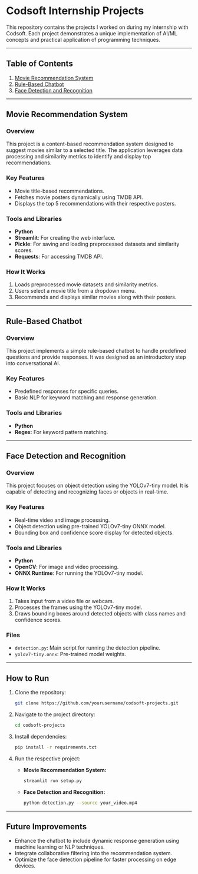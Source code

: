 # Codsoft Internship Projects

This repository contains the projects I worked on during my internship with Codsoft. Each project demonstrates a unique implementation of AI/ML concepts and practical application of programming techniques.

---

## Table of Contents
1. [Movie Recommendation System](#movie-recommendation-system)
2. [Rule-Based Chatbot](#rule-based-chatbot)
3. [Face Detection and Recognition](#face-detection-and-recognition)

---

## Movie Recommendation System
### Overview
This project is a content-based recommendation system designed to suggest movies similar to a selected title. The application leverages data processing and similarity metrics to identify and display top recommendations.

### Key Features
- Movie title-based recommendations.
- Fetches movie posters dynamically using TMDB API.
- Displays the top 5 recommendations with their respective posters.

### Tools and Libraries
- **Python**
- **Streamlit**: For creating the web interface.
- **Pickle**: For saving and loading preprocessed datasets and similarity scores.
- **Requests**: For accessing TMDB API.

### How It Works
1. Loads preprocessed movie datasets and similarity metrics.
2. Users select a movie title from a dropdown menu.
3. Recommends and displays similar movies along with their posters.

---

## Rule-Based Chatbot
### Overview
This project implements a simple rule-based chatbot to handle predefined questions and provide responses. It was designed as an introductory step into conversational AI.

### Key Features
- Predefined responses for specific queries.
- Basic NLP for keyword matching and response generation.

### Tools and Libraries
- **Python**
- **Regex**: For keyword pattern matching.

---

## Face Detection and Recognition
### Overview
This project focuses on object detection using the YOLOv7-tiny model. It is capable of detecting and recognizing faces or objects in real-time.

### Key Features
- Real-time video and image processing.
- Object detection using pre-trained YOLOv7-tiny ONNX model.
- Bounding box and confidence score display for detected objects.

### Tools and Libraries
- **Python**
- **OpenCV**: For image and video processing.
- **ONNX Runtime**: For running the YOLOv7-tiny model.

### How It Works
1. Takes input from a video file or webcam.
2. Processes the frames using the YOLOv7-tiny model.
3. Draws bounding boxes around detected objects with class names and confidence scores.

### Files
- `detection.py`: Main script for running the detection pipeline.
- `yolov7-tiny.onnx`: Pre-trained model weights.

---

## How to Run
1. Clone the repository:
   ```bash
   git clone https://github.com/yourusername/codsoft-projects.git
   ```

2. Navigate to the project directory:
   ```bash
   cd codsoft-projects
   ```

3. Install dependencies:
   ```bash
   pip install -r requirements.txt
   ```

4. Run the respective project:
   - **Movie Recommendation System:**
     ```bash
     streamlit run setup.py
     ```
   - **Face Detection and Recognition:**
     ```bash
     python detection.py --source your_video.mp4
     ```

---

## Future Improvements
- Enhance the chatbot to include dynamic response generation using machine learning or NLP techniques.
- Integrate collaborative filtering into the recommendation system.
- Optimize the face detection pipeline for faster processing on edge devices.
